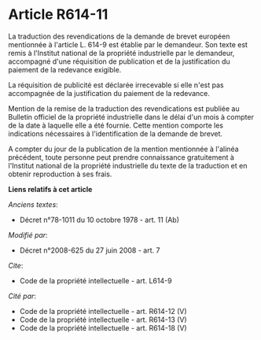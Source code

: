 # Article R614-11

La traduction des revendications de la demande de brevet européen mentionnée à l'article L. 614-9 est établie par le
demandeur. Son texte est remis à l'Institut national de la propriété industrielle par le demandeur, accompagné d'une
réquisition de publication et de la justification du paiement de la redevance exigible. 

La réquisition de publicité est déclarée irrecevable si elle n'est pas accompagnée de la justification du paiement de la
redevance. 

Mention de la remise de la traduction des revendications est publiée au Bulletin officiel de la propriété industrielle dans
le délai d'un mois à compter de la date à laquelle elle a été fournie. Cette mention comporte les indications nécessaires à
l'identification de la demande de brevet.

A compter du jour de la publication de la mention mentionnée à l'alinéa précédent, toute personne peut prendre connaissance
gratuitement à l'Institut national de la propriété industrielle du texte de la traduction et en obtenir reproduction à ses
frais.

**Liens relatifs à cet article**

_Anciens textes_:

  - Décret n°78-1011 du 10 octobre 1978 - art. 11 (Ab)

_Modifié par_:

  - Décret n°2008-625 du 27 juin 2008 - art. 7

_Cite_:

  - Code de la propriété intellectuelle - art. L614-9

_Cité par_:

  - Code de la propriété intellectuelle - art. R614-12 (V)
  - Code de la propriété intellectuelle - art. R614-13 (V)
  - Code de la propriété intellectuelle - art. R614-18 (V)
